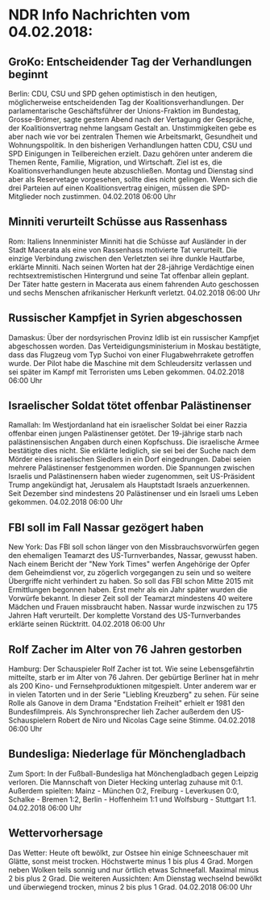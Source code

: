 # NDR Info Nachrichten vom 04.02.2018:


## GroKo: Entscheidender Tag der Verhandlungen beginnt
Berlin: CDU, CSU und SPD gehen optimistisch in den heutigen, möglicherweise entscheidenden Tag der Koalitionsverhandlungen. Der parlamentarische Geschäftsführer der Unions-Fraktion im Bundestag, Grosse-Brömer, sagte gestern Abend nach der Vertagung der Gespräche, der Koalitionsvertrag nehme langsam Gestalt an. Unstimmigkeiten gebe es aber nach wie vor bei zentralen Themen wie Arbeitsmarkt, Gesundheit und Wohnungspolitik. In den bisherigen Verhandlungen hatten CDU, CSU und SPD Einigungen in Teilbereichen erzielt. Dazu gehören unter anderem die Themen Rente, Familie, Migration, und Wirtschaft. Ziel ist es, die Koalitionsverhandlungen heute abzuschließen. Montag und Dienstag sind aber als Reservetage vorgesehen, sollte dies nicht gelingen. Wenn sich die drei Parteien auf einen Koalitionsvertrag einigen, müssen die SPD-Mitglieder noch zustimmen. 04.02.2018 06:00 Uhr 

## Minniti verurteilt Schüsse aus Rassenhass
Rom: 	Italiens Innenminister Minniti hat die Schüsse auf Ausländer in der Stadt Macerata als eine von Rassenhass motivierte Tat verurteilt. Die einzige Verbindung zwischen den Verletzten sei ihre dunkle Hautfarbe, erklärte Minniti. Nach seinen Worten hat der 28-jährige Verdächtige einen rechtsextremistischen Hintergrund und seine Tat offenbar allein geplant. Der Täter hatte gestern in Macerata aus einem fahrenden Auto geschossen und sechs Menschen afrikanischer Herkunft verletzt. 04.02.2018 06:00 Uhr 

## Russischer Kampfjet in Syrien abgeschossen
Damaskus: Über der nordsyrischen Provinz Idlib ist ein russischer Kampfjet abgeschossen worden. Das Verteidigungsministerium in Moskau bestätigte, dass das Flugzeug vom Typ Suchoi von einer Flugabwehrrakete getroffen wurde. Der Pilot habe die Maschine mit dem Schleudersitz verlassen und sei später im Kampf mit Terroristen ums Leben gekommen. 04.02.2018 06:00 Uhr 

## Israelischer Soldat tötet offenbar Palästinenser
Ramallah: Im Westjordanland hat ein israelischer Soldat bei einer Razzia offenbar einen jungen Palästinenser getötet. Der 19-jährige starb nach palästinensischen Angaben durch einen Kopfschuss. Die israelische Armee bestätigte dies nicht. Sie erklärte lediglich, sie sei bei der Suche nach dem Mörder eines israelischen Siedlers in ein Dorf eingedrungen. Dabei seien mehrere Palästinenser festgenommen worden. Die Spannungen zwischen Israelis und Palästinensern haben wieder zugenommen, seit US-Präsident Trump angekündigt hat, Jerusalem als Hauptstadt Israels anzuerkennen. Seit Dezember sind mindestens 20 Palästinenser und ein Israeli ums Leben gekommen. 04.02.2018 06:00 Uhr 

## FBI soll im Fall Nassar gezögert haben
New York: Das FBI soll schon länger von den Missbrauchsvorwürfen gegen den ehemaligen Teamarzt des US-Turnverbandes, Nassar, gewusst haben. Nach einem Bericht der "New York Times" werfen Angehörige der Opfer dem Geheimdienst vor, zu zögerlich vorgegangen zu sein und so weitere Übergriffe nicht verhindert zu haben. So soll das FBI schon Mitte 2015 mit Ermittlungen begonnen haben. Erst mehr als ein Jahr später wurden die Vorwürfe bekannt. In dieser Zeit soll der Teamarzt mindestens 40 weitere Mädchen und Frauen missbraucht haben. Nassar wurde inzwischen zu 175 Jahren Haft verurteilt. Der komplette Vorstand des US-Turnverbandes erklärte seinen Rücktritt. 04.02.2018 06:00 Uhr 

## Rolf Zacher im Alter von 76 Jahren gestorben
Hamburg: Der Schauspieler Rolf Zacher ist tot. Wie seine Lebensgefährtin mitteilte, starb er im Alter von 76 Jahren. Der gebürtige Berliner hat in mehr als 200 Kino- und Fernsehproduktionen mitgespielt. Unter anderem war er in vielen Tatorten und in der Serie "Liebling Kreuzberg" zu sehen. Für seine Rolle als Ganove in dem Drama "Endstation Freiheit" erhielt er 1981 den Bundesfilmpreis. Als Synchronsprecher lieh Zacher außerdem den US-Schauspielern Robert de Niro und Nicolas Cage seine Stimme. 04.02.2018 06:00 Uhr 

## Bundesliga: Niederlage für Mönchengladbach
Zum Sport: In der Fußball-Bundesliga hat Mönchengladbach gegen Leipzig verloren. Die Mannschaft von Dieter Hecking unterlag zuhause mit 0:1.
Außerdem spielten: Mainz - München  0:2,
Freiburg - Leverkusen  0:0,
Schalke - Bremen 1:2,
Berlin - Hoffenheim  1:1  und
Wolfsburg - Stuttgart  1:1. 04.02.2018 06:00 Uhr 

## Wettervorhersage
Das Wetter: Heute oft bewölkt, zur Ostsee hin einige Schneeschauer mit Glätte, sonst meist trocken. Höchstwerte minus 1 bis plus 4 Grad. Morgen neben Wolken teils sonnig und nur örtlich etwas Schneefall. Maximal minus 2 bis plus 2 Grad. Die weiteren Aussichten: Am Dienstag wechselnd bewölkt und überwiegend trocken, minus 2 bis plus 1 Grad. 04.02.2018 06:00 Uhr 
